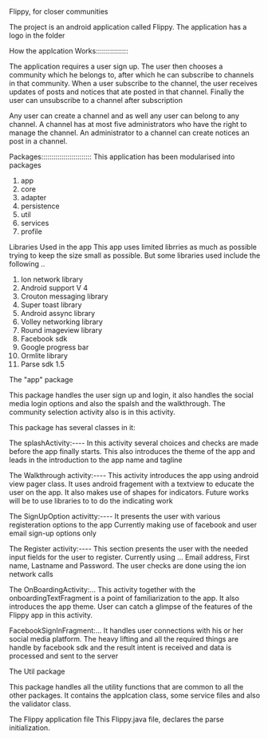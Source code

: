 Flippy, for closer communities

The project is an android application called Flippy.
The application has a logo in the folder

How the applcation Works::::::::::::::::

The application requires a user sign up. 
The user then chooses a community which he belongs to, after which he can subscribe to channels in that community.
When a user subscribe to the channel,  the user receives updates of posts and notices that ate posted in that
channel. Finally the user can unsubscribe to a channel after subscription

Any user can create a channel and as well any user can belong to any channel.
A channel has at most five administrators who have the right to manage the channel. 
An administrator to a channel can create notices an post in a channel.




Packages:::::::::::::::::::::::::
This application has been modularised into packages

1. app
2. core
3. adapter
4. persistence
5. util
6. services
7. profile

Libraries Used in the app
This app uses limited librries as much as possible trying to keep the size small as possible.
But some libraries used include the following ..
1. Ion network library
2. Android support V 4
3. Crouton messaging library
4. Super toast library
5. Android assync library
6. Volley networking library
7. Round imageview library
8. Facebook sdk
9. Google progress bar
10. Ormlite library
11. Parse sdk 1.5

The "app" package

This package handles the user sign up and login, it also handles the social media login options 
and also the spalsh and the walkthrough. The community selection activity also is in this activity.

This package has several classes in it:

The splashActivity:---- 
In this activity several choices and checks are made before the app finally starts.
This also introduces the theme of the app and leads in the introduction to the app name
and tagline



The Walkthrough activity:----
This activity introduces the app using android view pager class.
It uses android fragement with a textview to educate the user on the app.
It also makes use of shapes for indicators.
Future works will be to use libraries to to do the indicating work


The SignUpOption activitty:----
It presents the user with various registeration options to the app
Currently making use of facebook and user email sign-up options only


The Register activity:----
This section presents the user with the needed input fields for the user
to register. Currently using ...
Email address, First name, Lastname and Password.
The user checks are done using the ion network calls


The OnBoardingActivity:...
This activity together with the onboardingTextFragment is a point of familiarization to the app.
It also introduces the app theme. User can catch a glimpse of the features of the Flippy app 
in this activity.

FacebookSignInFragment:...
It handles user connections with his or her social media platform.
The heavy lifting and all the required things are handle by facebook sdk and the result intent
is received and data is processed and sent to the server


The Util package



This package handles all the utility functions that are common to all the other packages.
It contains the applcation class, some service files and also the validator class.

The Flippy application file
This Flippy.java file, declares the parse initialization. 









